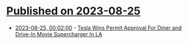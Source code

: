 # [Published on 2023-08-25](index.md)

* [2023-08-25, 00:02:00](https://tech.slashdot.org/story/23/08/24/2147224/tesla-wins-permit-approval-for-diner-and-drive-in-movie-supercharger-in-la?utm_source=rss1.0mainlinkanon&utm_medium=feed) - [Tesla Wins Permit Approval For Diner and Drive-In Movie Supercharger In LA](https://tech.slashdot.org/story/23/08/24/2147224/tesla-wins-permit-approval-for-diner-and-drive-in-movie-supercharger-in-la?utm_source=rss1.0mainlinkanon&utm_medium=feed)
